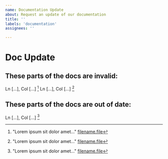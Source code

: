 ```yaml
---
name: Documentation Update
about: Request an update of our documentation
title: ''
labels: 'documentation'
assignees: ''

---
```


# Doc Update
## These parts of the docs are invalid:
Ln [...], Col [...] [^1]
Ln [...], Col [...] [^2]
## These parts of the docs are out of date:
Ln [...], Col [...] [^3]

[^1]: "Lorem ipsum sit dolor amet..." [filename.file](path)
[^2]: "Lorem ipsum sit dolor amet..." [filename.file](path)
[^3]: "Lorem ipsum sit dolor amet..." [filename.file](path)